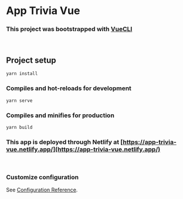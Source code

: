 # App Trivia Vue

### This project was bootstrapped with [VueCLI](https://cli.vuejs.org)

<br>

## Project setup

```
yarn install
```

### Compiles and hot-reloads for development

```
yarn serve
```

### Compiles and minifies for production

```
yarn build
```

### This app is deployed through Netlify at [https://app-trivia-vue.netlify.app/](https://app-trivia-vue.netlify.app/)

<br>

### Customize configuration

See [Configuration Reference](https://cli.vuejs.org/config/).
